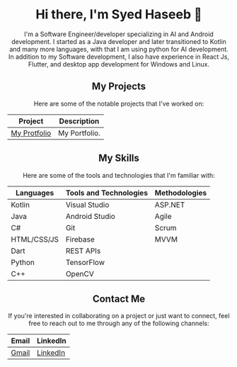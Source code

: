 <div align="center">

# Hi there, I'm Syed Haseeb 👋

I'm a Software Engineer/developer specializing in AI and Android development. I started as a Java developer and later transitioned to Kotlin and many more languages, with that I am using python for AI development. In addition to my Software development, I also have experience in React Js, Flutter, and desktop app development for Windows and Linux.

</div>

<div align="center">

## My Projects

</div>

<div align="center">

Here are some of the notable projects that I've worked on:

</div>

<div align="center">

| Project | Description |
|---------|-------------|
| [My Protfolio](https://syedhaseeb1.github.io) | My Portfolio. |

</div>

<div align="center">

## My Skills

</div>

<div align="center">

Here are some of the tools and technologies that I'm familiar with:

</div>

<div align="center">

| **Languages** | **Tools and Technologies** | **Methodologies** |
|---------------|----------------------------|--------------------|
| Kotlin        | Visual Studio              | ASP.NET            |
| Java          | Android Studio             | Agile              |
| C#            | Git                        | Scrum              |
| HTML/CSS/JS   | Firebase                   | MVVM               |
| Dart          | REST APIs                  |                    |
| Python        | TensorFlow                 |                    |
| C++           | OpenCV                     |                    |

</div>

<div align="center">

## Contact Me

If you're interested in collaborating on a project or just want to connect, feel free to reach out to me through any of the following channels:

</div>

<div align="center">

| **Email**                                             | **LinkedIn**                                                     |
|-------------------------------------------------------|------------------------------------------------------------------|
| [Gmail](mailto:haseebumerzai@gmail.com) | [LinkedIn](https://www.linkedin.com/in/syedhaseeb1/) | 

</div>
